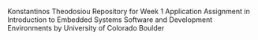 Konstantinos Theodosiou
Repository for Week 1 Application Assignment in Introduction to Embedded Systems Software and Development Environments
by University of Colorado Boulder